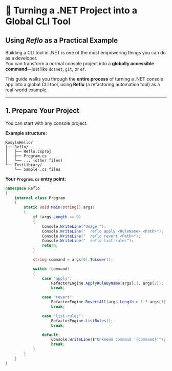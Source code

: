 # 🧰 Turning a .NET Project into a Global CLI Tool

## Using *Reflo* as a Practical Example

Building a CLI tool in .NET is one of the most empowering things you can do as a developer.  
You can transform a normal console project into a **globally accessible command**—just like `dotnet`, `git`, or `ef`.

This guide walks you through the **entire process** of turning a .NET console app into a global CLI tool, using **Reflo** (a refactoring automation tool) as a real-world example.

---

## 1. Prepare Your Project

You can start with any console project.

**Example structure:**

```
RosylnHello/
├── Reflo/
│   ├── Reflo.csproj
│   ├── Program.cs
│   └── ... (other files)
└── TestLibrary/
    └── Sample .cs files
```

**Your `Program.cs` entry point:**

```csharp
namespace Reflo
{
    internal class Program
    {
        static void Main(string[] args)
        {
            if (args.Length == 0)
            {
                Console.WriteLine("Usage:");
                Console.WriteLine("  reflo apply <RuleName> <Path>");
                Console.WriteLine("  reflo revert <Path>");
                Console.WriteLine("  reflo list-rules");
                return;
            }

            string command = args[0].ToLower();

            switch (command)
            {
                case "apply":
                    RefactorEngine.ApplyRuleByName(args[1], args[2]);
                    break;

                case "revert":
                    RefactorEngine.RevertAll(args.Length > 1 ? args[1] : Directory.GetCurrentDirectory());
                    break;

                case "list-rules":
                    RefactorEngine.ListRules();
                    break;

                default:
                    Console.WriteLine($"Unknown command '{command}'");
                    break;
            }
        }
    }
}
```